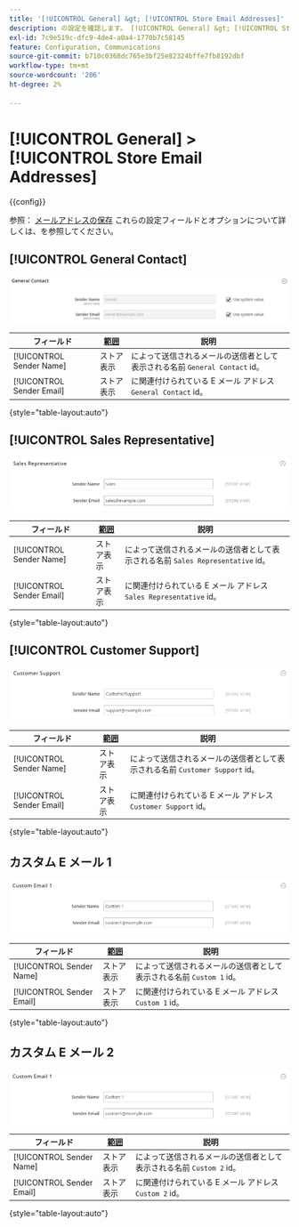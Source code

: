 ```yaml
---
title: '[!UICONTROL General] &gt; [!UICONTROL Store Email Addresses]'
description: の設定を確認します。 [!UICONTROL General] &gt; [!UICONTROL Store Email Addresses] コマース管理者のページ。
exl-id: 7c9e519c-dfc9-4de4-a0a4-1770b7c58145
feature: Configuration, Communications
source-git-commit: b710c0368dc765e3bf25e82324bffe7fb8192dbf
workflow-type: tm+mt
source-wordcount: '206'
ht-degree: 2%

---
```


# [!UICONTROL General] > [!UICONTROL Store Email Addresses]

{{config}}

参照： [メールアドレスの保存](../../getting-started/store-details.md#store-email-addresses) これらの設定フィールドとオプションについて詳しくは、を参照してください。

## [!UICONTROL General Contact]

![メールアドレスを保存/一般連絡先](./assets/store-email-addresses-general-contact.png)<!-- zoom -->

| フィールド | [範囲](../../getting-started/websites-stores-views.md#scope-settings) | 説明 |
|--- |--- |--- |
| [!UICONTROL Sender Name] | ストア表示 | によって送信されるメールの送信者として表示される名前 `General Contact` id。 |
| [!UICONTROL Sender Email] | ストア表示 | に関連付けられている E メール アドレス `General Contact` id。 |

{style="table-layout:auto"}

## [!UICONTROL Sales Representative]

![Store Email Addresses > Sales Representative](./assets/store-email-addresses-sales-rep.png)<!-- zoom -->

| フィールド | [範囲](../../getting-started/websites-stores-views.md#scope-settings) | 説明 |
|--- |--- |--- |
| [!UICONTROL Sender Name] | ストア表示 | によって送信されるメールの送信者として表示される名前 `Sales Representative` id。 |
| [!UICONTROL Sender Email] | ストア表示 | に関連付けられている E メール アドレス `Sales Representative` id。 |

{style="table-layout:auto"}

## [!UICONTROL Customer Support]

![メールアドレスを保存/カスタマーサポート](./assets/store-email-addresses-customer-support.png)<!-- zoom -->

| フィールド | [範囲](../../getting-started/websites-stores-views.md#scope-settings) | 説明 |
|--- |--- |--- |
| [!UICONTROL Sender Name] | ストア表示 | によって送信されるメールの送信者として表示される名前 `Customer Support` id。 |
| [!UICONTROL Sender Email] | ストア表示 | に関連付けられている E メール アドレス `Customer Support` id。 |

{style="table-layout:auto"}

## カスタム E メール 1

![メールアドレスを保存/カスタムメール 1](./assets/store-email-addresses-custom-email1.png)<!-- zoom -->

| フィールド | [範囲](../../getting-started/websites-stores-views.md#scope-settings) | 説明 |
|--- |--- |--- |
| [!UICONTROL Sender Name] | ストア表示 | によって送信されるメールの送信者として表示される名前 `Custom 1` id。 |
| [!UICONTROL Sender Email] | ストア表示 | に関連付けられている E メール アドレス `Custom 1` id。 |

{style="table-layout:auto"}

## カスタム E メール 2

![メールアドレスを保存/カスタムメール 2](./assets/store-email-addresses-custom-email1.png)<!-- zoom -->

| フィールド | [範囲](../../getting-started/websites-stores-views.md#scope-settings) | 説明 |
|--- |--- |--- |
| [!UICONTROL Sender Name] | ストア表示 | によって送信されるメールの送信者として表示される名前 `Custom 2` id。 |
| [!UICONTROL Sender Email] | ストア表示 | に関連付けられている E メール アドレス `Custom 2` id。 |

{style="table-layout:auto"}
